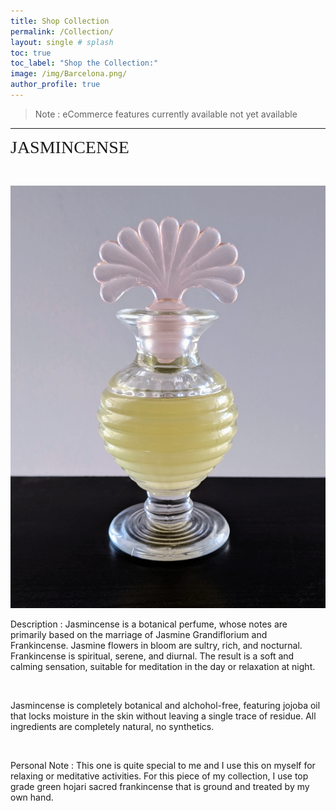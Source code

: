 ```yaml
---
title: Shop Collection
permalink: /Collection/
layout: single # splash
toc: true
toc_label: "Shop the Collection:"
image: /img/Barcelona.png/
author_profile: true
---
```


> Note : eCommerce features currently available not yet available

***

<p align="center">

 <span style="color: #f2cf4; font-family: Babas; font-size: 2em;">JASMINCENSE</span> 

<br>

![](/img/Jasmincense.png) 




<p> Description : Jasmincense is a botanical perfume, whose notes are primarily based on the marriage of Jasmine Grandiflorium and Frankincense. Jasmine flowers in bloom are sultry, rich, and nocturnal. Frankincense is spiritual, serene, and diurnal. The result is a soft and calming sensation, suitable for meditation in the day or relaxation at night. </p>

<br>

<p> Jasmincense is completely botanical and alchohol-free, featuring jojoba oil that locks moisture in the skin without leaving a single trace of residue. All ingredients are completely natural, no synthetics. </p>

<br>

<p> Personal Note : This one is quite special to me and I use this on myself for relaxing or meditative activities. For this piece of my collection, I use top grade green hojari sacred frankincense that is ground and treated by my own hand. </P>

